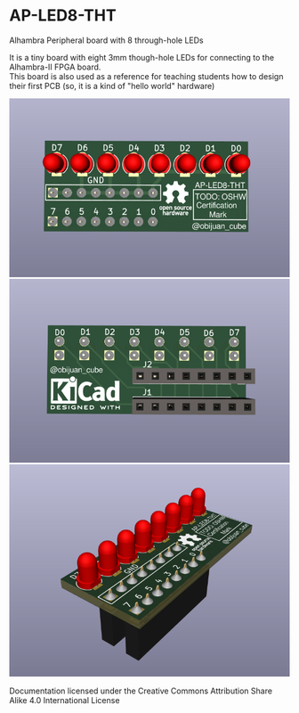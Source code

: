 # AP-LED8-THT
Alhambra Peripheral board with 8 through-hole LEDs

It is a tiny board with eight 3mm though-hole LEDs for connecting to the Alhambra-II FPGA board.  
This board is also used as a reference for teaching students how to design their first PCB (so, it is a kind of "hello world" hardware)

![Top view](DOC/images/ap-led8-tht-3D-top.png)  
![Bottom view](DOC/images/ap-led8-tht-3D-bott.png)  
![Perspective View](DOC/images/ap-led8-tht-3D-perspective.png)  


Documentation licensed under the Creative Commons Attribution Share Alike 4.0 International License
